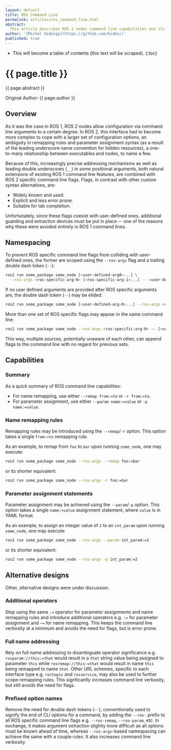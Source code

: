 ```yaml
---
layout: default
title: ROS Command Line
permalink: articles/ros_command_line.html
abstract:
  This article describes ROS 2 nodes command line capabilities and its syntax.
author: '[Michel Hidalgo](https://github.com/hidmic)'
published: true
---
```


- This will become a table of contents (this text will be scraped).
{:toc}

# {{ page.title }}

<div class="abstract" markdown="1">
{{ page.abstract }}
</div>

Original Author: {{ page.author }}

## Overview

As it was the case in ROS 1, ROS 2 nodes allow configuration via command line arguments to a certain degree.
In ROS 2, this interface had to become more complex to cope with a larger set of configuration options, an ambiguity in remapping rules and parameter assignment syntax (as a result of the leading underscore name convention for hidden resources), a one-to-many relationship between executables and nodes, to name a few.

Because of this, increasingly precise addressing mechanisms as well as leading double underscores (`__`) in some positional arguments, both natural extensions of existing ROS 1 command line features, are combined with ROS 2 specific command line flags.
Flags, in contrast with other custom syntax alternatives, are:

- Widely known and used.
- Explicit and less error prone.
- Suitable for tab completion.

Unfortunately, since these flags coexist with user-defined ones, additional guarding and extraction devices must be put in place -- one of the reasons why these were avoided entirely in ROS 1 command lines.

## Namespacing

To prevent ROS specific command line flags from colliding with user-defined ones, the former are scoped using the `--ros-args` flag and a trailing double dash token (`--`):

```sh
ros2 run some_package some_node [<user-defined-arg0>...] \
  --ros-args <ros-specific-arg-0> [<ros-specific-arg-1>...] -- <user-defined-arg-1> [<user-defined-arg-2>...]
```

If no user defined arguments are provided after ROS specific arguments are, the double dash token (`--`) may be elided:

```sh
ros2 run some_package some_node [<user-defined-arg-0>...] --ros-args <ros-specific-arg-0> [<ros-specific-arg-1>...]
```

More than one set of ROS specific flags may appear in the same command line:

```sh
ros2 run some_package some_node --ros-args <ros-specific-arg-0> -- [<user-defined-arg-0>...] --ros-args <ros-specific-arg-1>
```

This way, multiple sources, potentially unaware of each other, can append flags to the command line with no regard for previous sets.

## Capabilities

### Summary

As a quick summary of ROS command line capabilities:

- For name remapping, use either `--remap from:=to` or `-r from:=to`.
- For parameter assignment, use either `--param name:=value` or `-p name:=value`.

### Name remapping rules

Remapping rules may be introduced using the `--remap`/`-r` option.
This option takes a single `from:=to` remapping rule.

As an example, to remap from `foo` to `bar` upon running `some_node`, one may execute:

```sh
ros2 run some_package some_node --ros-args --remap foo:=bar
```

or its shorter equivalent:

```sh
ros2 run some_package some_node --ros-args -r foo:=bar
```

### Parameter assignment statements

Parameter assignment may be achieved using the `--param`/`-p` option.
This option takes a single `name:=value` assignment statement, where `value` is in YAML format.

As an example, to assign an integer value of `2` to an `int_param` upon running `some_node`, one may execute:

```sh
ros2 run some_package some_node --ros-args --param int_param:=2
```

or its shorter equivalent:

```sh
ros2 run some_package some_node --ros-args -p int_param:=2
```

## Alternative designs

Other, alternative designs were under discussion.

### Additional operators

Stop using the same `:=` operator for parameter assignments and name remapping rules and introduce additional operators e.g. `:=` for parameter assignment and `~=` for name remapping.
This keeps the command line verbosity at a minimum and avoids the need for flags, but is error prone.

### Full name addressing

Rely on full name addressing to disambiguate operator significance e.g. `rosparam://this:=that` would result in a `that` string value being assigned to parameter `this` while `rosremap://this:=that` would result in name `this` being remapped to name `that`.
Other URL schemes, specific to each interface type e.g. `rostopic` and `rosservice`, may also be used to further scope remapping rules.
This signficantly increases command line verbosity, but still avoids the need for flags.

### Prefixed option names

Remove the need for double dash tokens (`--`), conventionally used to signify the end of CLI options for a command, by adding the `--ros-` prefix to all ROS specific command line flags e.g. `--ros-remap`, `--ros-param`, etc.
In exchange, it makes argument extraction slightly more difficult as all options must be known ahead of time, whereas `--ros-args`-based namespacing can achieve the same with a couple rules.
It also increases command line verbosity.
